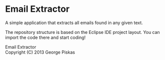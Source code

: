 Email Extractor
===============

A simple application that extracts all emails found in any given text.

The repository structure is based on the Eclipse IDE project layout. You can import the code there and start coding!

Email Extractor <br> Copyright (C) 2013 George Piskas
